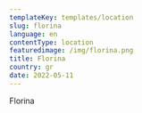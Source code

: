 ```yaml
---
templateKey: templates/location
slug: florina
language: en
contentType: location
featuredimage: /img/florina.png
title: Florina
country: gr
date: 2022-05-11
---
```

Florina